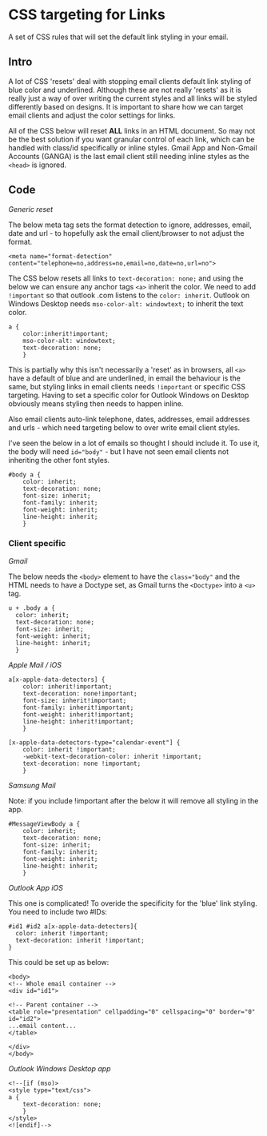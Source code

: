 # CSS targeting for Links
A set of CSS rules that will set the default link styling in your email. 

## Intro
A lot of CSS 'resets' deal with stopping email clients default link styling of blue color and underlined. Although these are not really 'resets' as it is really just a way of over writing the current styles and all links will be styled differently based on designs. It is important to share how we can target email clients and adjust the color settings for links.

All of the CSS below will reset **ALL** links in an HTML document. So may not be the best solution if you want granular control of each link, which can be handled with class/id specifically or inline styles. Gmail App and Non-Gmail Accounts (GANGA) is the last email client still needing inline styles as the `<head>` is ignored.

## Code
*Generic reset*

The below meta tag sets the format detection to ignore, addresses, email, date and url - to hopefully ask the email client/browser to not adjust the format.

```
<meta name="format-detection" content="telephone=no,address=no,email=no,date=no,url=no">
```

The CSS below resets all links to `text-decoration: none;` and using the below we can ensure any anchor tags `<a>` inherit the color. We need to add `!important` so that outlook .com listens to the `color: inherit`. Outlook on Windows Desktop needs `mso-color-alt: windowtext;` to inherit the text color. 

```
a {
    color:inherit!important;
    mso-color-alt: windowtext;
    text-decoration: none;
    }
```

This is partially why this isn't necessarily a 'reset' as in browsers, all `<a>` have a default of blue and are underlined, in email the behaviour is the same, but styling links in email clients needs `!important` or specific CSS targeting. Having to set a specific color for Outlook Windows on Desktop obviously means styling then needs to happen inline. 

Also email clients auto-link telephone, dates, addresses, email addresses and urls - which need targeting below to over write email client styles.  

I've seen the below in a lot of emails so thought I should include it. To use it, the body will need `id="body"` - but I have not seen email clients not inheriting the other font styles. 

```
#body a {
    color: inherit;
    text-decoration: none;
    font-size: inherit;
    font-family: inherit;
    font-weight: inherit;
    line-height: inherit;
    }
```   

### Client specific

*Gmail* 

The below needs the `<body>` element to have the `class="body"` and the HTML needs to have a Doctype set, as Gmail turns the `<Doctype>` into a `<u>` tag.

```
u + .body a {
  color: inherit;
  text-decoration: none;
  font-size: inherit;
  font-weight: inherit;
  line-height: inherit;
  }
```

*Apple Mail / iOS*

```
a[x-apple-data-detectors] {
    color: inherit!important;
    text-decoration: none!important;
    font-size: inherit!important;
    font-family: inherit!important;
    font-weight: inherit!important;
    line-height: inherit!important;
    } 
```

```
[x-apple-data-detectors-type="calendar-event"] {
    color: inherit !important;
    -webkit-text-decoration-color: inherit !important;
    text-decoration: none !important;
    }
```

*Samsung Mail*

Note: if you include !important after the below it will remove all styling in the app.

```
#MessageViewBody a {
    color: inherit;
    text-decoration: none;
    font-size: inherit;
    font-family: inherit;
    font-weight: inherit;
    line-height: inherit;
    }
```

*Outlook App iOS*

This one is complicated! To overide the specificity for the 'blue' link styling. You need to include two #IDs:

```
#id1 #id2 a[x-apple-data-detectors]{
  color: inherit !important;
  text-decoration: inherit !important;
}
```

This could be set up as below:

```
<body>
<!-- Whole email container -->
<div id="id1">

<!-- Parent container -->
<table role="presentation" cellpadding="0" cellspacing="0" border="0" id="id2">
...email content...
</table>

</div>
</body>
```

*Outlook Windows Desktop app*

```
<!--[if (mso)>
<style type="text/css">
a {
    text-decoration: none;
    }
</style>
<![endif]--> 
```
